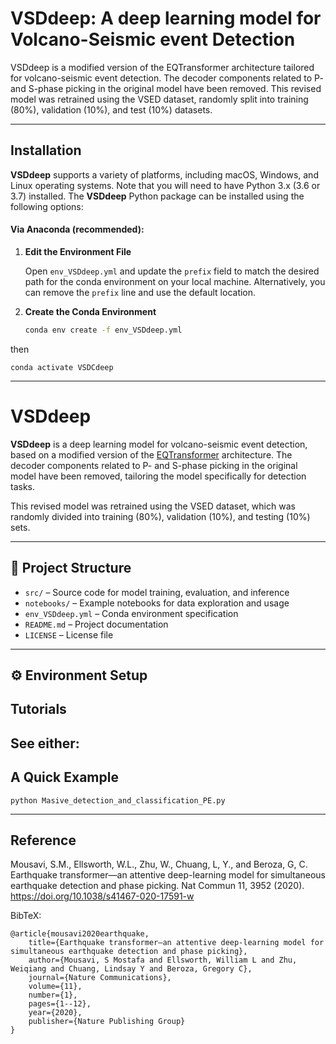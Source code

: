 # VSDdeep: A deep learning model for Volcano-Seismic event Detection


VSDdeep is a modified version of the EQTransformer architecture tailored for volcano-seismic event detection. The decoder components related to P- and S-phase picking in the original model have been removed. This revised model was retrained using the VSED dataset, randomly split into training (80%), validation (10%), and test (10%) datasets.

-----------------
## Installation

**VSDdeep** supports a variety of platforms, including macOS, Windows, and Linux operating systems. Note that you will need to have Python 3.x (3.6 or 3.7) installed. The **VSDdeep** Python package can be installed using the following options:

#### Via Anaconda (recommended):

1. **Edit the Environment File**

   Open `env_VSDdeep.yml` and update the `prefix` field to match the desired path for the conda environment on your local machine. Alternatively, you can remove the `prefix` line and use the default location.

2. **Create the Conda Environment**

   ```bash
   conda env create -f env_VSDdeep.yml
then

    conda activate VSDCdeep 
    
-------------

# VSDdeep

**VSDdeep** is a deep learning model for volcano-seismic event detection, based on a modified version of the [EQTransformer](https://github.com/smousavi05/EQTransformer) architecture. The decoder components related to P- and S-phase picking in the original model have been removed, tailoring the model specifically for detection tasks.

This revised model was retrained using the VSED dataset, which was randomly divided into training (80%), validation (10%), and testing (10%) sets.

---

## 📁 Project Structure

- `src/` – Source code for model training, evaluation, and inference  
- `notebooks/` – Example notebooks for data exploration and usage  
- `env_VSDdeep.yml` – Conda environment specification  
- `README.md` – Project documentation  
- `LICENSE` – License file  

---

## ⚙️ Environment Setup

## Tutorials

See either:
-------------------
## A Quick Example


    python Masive_detection_and_classification_PE.py


-------------
## Reference

Mousavi, S.M., Ellsworth, W.L., Zhu, W., Chuang, L, Y., and Beroza, G, C. Earthquake transformer—an attentive deep-learning model for simultaneous earthquake detection and phase picking. Nat Commun 11, 3952 (2020). https://doi.org/10.1038/s41467-020-17591-w

BibTeX:

    @article{mousavi2020earthquake,
        title={Earthquake transformer—an attentive deep-learning model for simultaneous earthquake detection and phase picking},
        author={Mousavi, S Mostafa and Ellsworth, William L and Zhu, Weiqiang and Chuang, Lindsay Y and Beroza, Gregory C},
        journal={Nature Communications},
        volume={11},
        number={1},
        pages={1--12},
        year={2020},
        publisher={Nature Publishing Group}
    }
